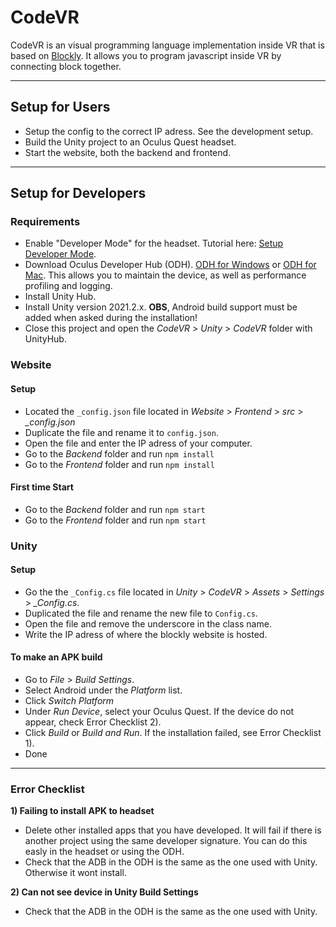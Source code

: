 # CodeVR

CodeVR is an visual programming language implementation inside VR that is based on [Blockly](https://developers.google.com/blockly). It allows you to program javascript inside VR by connecting block together.

---

## Setup for Users
* Setup the config to the correct IP adress. See the development setup.
* Build the Unity project to an Oculus Quest headset.
* Start the website, both the backend and frontend.

---

## Setup for Developers

### Requirements
* Enable "Developer Mode" for the headset. Tutorial here: [Setup Developer Mode](https://developer.oculus.com/documentation/native/android/mobile-device-setup/#enable-developer-mode).
* Download Oculus Developer Hub (ODH). [ODH for Windows](https://developer.oculus.com/downloads/package/oculus-developer-hub-win/) or [ODH for Mac](https://developer.oculus.com/downloads/package/oculus-developer-hub-mac/). This allows you to maintain the device, as well as performance profiling and logging.
* Install Unity Hub.
* Install Unity version 2021.2.x. **OBS**, Android build support must be added when asked during the installation!
* Close this project and open the *CodeVR* > *Unity* > *CodeVR* folder with UnityHub.

### Website
#### Setup
* Located the `_config.json` file located in *Website* > *Frontend* > *src* > *_config.json*
* Duplicate the file and rename it to `config.json`.
* Open the file and enter the IP adress of your computer.
* Go to the *Backend* folder and run `npm install`
* Go to the *Frontend* folder and run `npm install`

#### First time Start
* Go to the *Backend* folder and run `npm start`
* Go to the *Frontend* folder and run `npm start`


### Unity
#### Setup
* Go the the `_Config.cs` file located in *Unity* > *CodeVR* > *Assets* > *Settings* > *_Config.cs*.
* Duplicated the file and rename the new file to `Config.cs`.
* Open the file and remove the underscore in the class name.
* Write the IP adress of where the blockly website is hosted. 

#### To make an APK build
* Go to *File* > *Build Settings*.
* Select Android under the *Platform* list.
* Click *Switch Platform*
* Under *Run Device*, select your Oculus Quest. If the device do not appear, check Error Checklist 2).
* Click *Build* or *Build and Run*. If the installation failed, see Error Checklist 1).
* Done

---

### Error Checklist

**1) Failing to install APK to headset**
* Delete other installed apps that you have developed. It will fail if there is another project using the same developer signature. You can do this easly in the headset or using the ODH.
* Check that the ADB in the ODH is the same as the one used with Unity. Otherwise it wont install.

**2) Can not see device in Unity Build Settings**
* Check that the ADB in the ODH is the same as the one used with Unity.